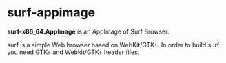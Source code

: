 # surf-appimage

**surf-x86_64.AppImage** is an AppImage of Surf Browser.

surf is a simple Web browser based on WebKit/GTK+.
In order to build surf you need GTK+ and Webkit/GTK+ header files.
